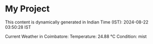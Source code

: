 # My Project

This content is dynamically generated in Indian Time (IST): 2024-08-22 03:50:28 IST


Current Weather in Coimbatore:
Temperature: 24.88 °C
Condition: mist
